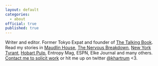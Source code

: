 ```yaml
---
layout: default
categories:
  - about
official: true
published: true
---
```

Writer and editor. Former Tokyo Expat and founder of [The Talking Book](thetalkingbook.org). Read my stories in [Maudlin House](https://maudlinhouse.net/pink-clouds/), [The Nervous Breakdown](http://thenervousbreakdown.com/khartrum/2019/07/mysterious-morning), [New York Tyrant](http://magazine.nytyrant.com/magic-soft-kris-hartrum/), [Hobart Pulp](https://www.hobartpulp.com/web_features/holy-gash), Entropy Mag, ESPN, Elke Journal and many others. [Contact me to solicit work](http://krishartrum.com/contact) or hit me up on twitter [@khartrum](https://twitter.com/khartrum) <3.
